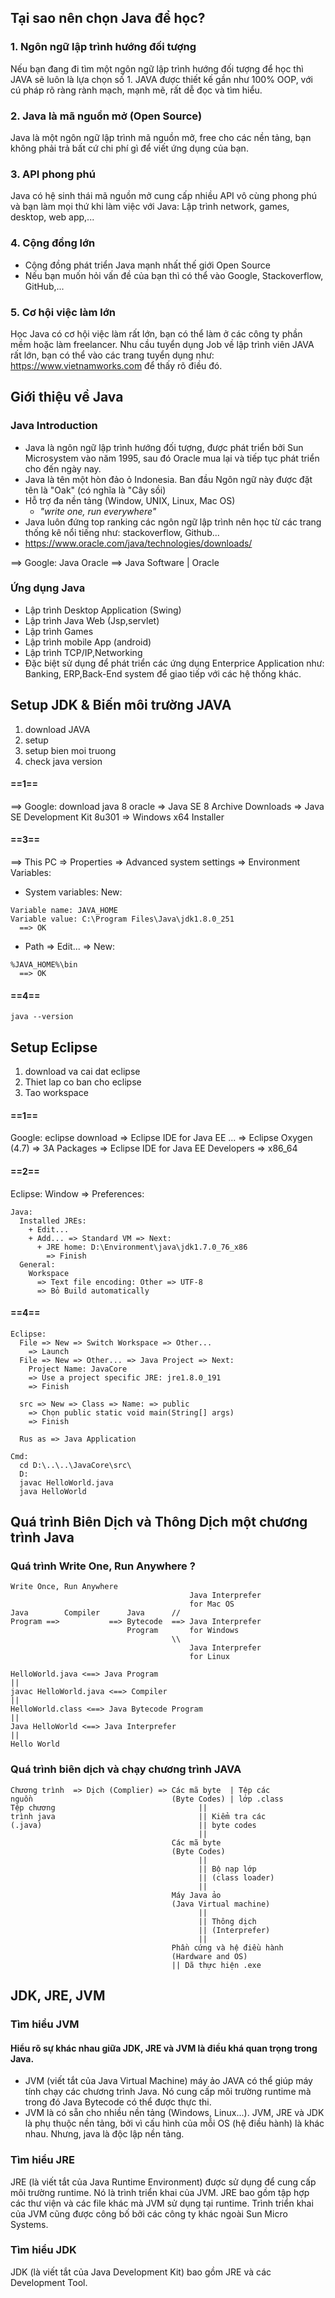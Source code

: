 ## Tại sao nên chọn Java để học?
### 1. Ngôn ngữ lập trình hướng đối tượng
Nếu bạn đang đi tìm một ngôn ngữ lập trình hướng đối tượng để học thì JAVA sẽ luôn là lựa chọn số 1. JAVA được thiết kế gần như 100% OOP, với cú pháp rõ ràng rành mạch, mạnh mẽ, rất dễ đọc và tìm hiểu.
### 2. Java là mã nguồn mở (Open Source)
Java là một ngôn ngữ lập trình mã nguồn mở, free cho các nền tảng, bạn không phải trả bất cứ chi phí gì để viết ứng dụng của bạn.
### 3. API phong phú
Java có hệ sinh thái mã nguồn mở cung cấp nhiều API vô cùng phong phú và bạn làm mọi thứ khi làm việc với Java: Lập trình network, games, desktop, web app,...
### 4. Cộng đồng lớn
- Cộng đồng phát triển Java mạnh nhất thế giới Open Source
- Nếu bạn muốn hỏi vấn đề của bạn thì có thể vào Google, Stackoverflow, GitHub,...
### 5. Cơ hội việc làm lớn
Học Java có cơ hội việc làm rất lớn, bạn có thể làm ở các công ty phần mềm hoặc làm freelancer. Nhu cầu tuyển dụng Job về lập trình viên JAVA rất lớn, bạn có thể vào các trang tuyển dụng như: https://www.vietnamworks.com để thấy rõ điều đó.

## Giới thiệu về Java
### Java Introduction
- Java là ngôn ngữ lập trình hướng đối tượng, được phát triển bởi Sun Microsystem vào năm 1995, sau đó Oracle mua lại và tiếp tục phát triển cho đến ngày nay.
- Java là tên một hòn đảo ỏ Indonesia. Ban đầu Ngôn ngữ này được đặt tên là "Oak" (có nghĩa là "Cây sồi)
- Hỗ trợ đa nền tảng (Window, UNIX, Linux, Mac OS)
  - _"write one, run everywhere"_
- Java luôn đứng top ranking các ngôn ngữ lập trình nên học từ các trang thống kê nổi tiếng như: stackoverflow, Github...
- https://www.oracle.com/java/technologies/downloads/

==> Google: Java Oracle ==> Java Software | Oracle
### Ứng dụng Java
- Lập trình Desktop Application (Swing)
- Lập trình Java Web (Jsp,servlet)
- Lập trình Games
- Lập trình mobile App (android)
- Lập trình TCP/IP,Networking
- Đặc biệt sử dụng để phát triển các ứng dụng Enterprice Application như: Banking, ERP,Back-End system để giao tiếp với các hệ thống khác.

## Setup JDK & Biến môi trường JAVA
1. download JAVA
2. setup
3. setup bien moi truong
4. check java version
#### ==1==
==> Google: download java 8 oracle => Java SE 8 Archive Downloads => Java SE Development Kit 8u301 => Windows x64 Installer
#### ==3==
==> This PC => Properties => Advanced system settings => Environment Variables:
- System variables: New:
```
Variable name: JAVA_HOME
Variable value: C:\Program Files\Java\jdk1.8.0_251
  ==> OK
```
- Path => Edit... => New:
```
%JAVA_HOME%\bin
  ==> OK
```
#### ==4==
```
java --version
```

## Setup Eclipse
1. download va cai dat eclipse
2. Thiet lap co ban cho eclipse
3. Tao workspace
#### ==1==
Google: eclipse download => Eclipse IDE for Java EE ... => Eclipse Oxygen (4.7) => 3A Packages => Eclipse IDE for Java EE Developers => x86_64
#### ==2==
Eclipse: Window => Preferences:
```
Java: 
  Installed JREs:
    + Edit...
    + Add... => Standard VM => Next:
      + JRE home: D:\Environment\java\jdk1.7.0_76_x86 
        => Finish
  General: 
    Workspace 
      => Text file encoding: Other => UTF-8
      => Bỏ Build automatically
```
#### ==4==
```
Eclipse: 
  File => New => Switch Workspace => Other...
    => Launch
  File => New => Other... => Java Project => Next:
    Project Name: JavaCore 
    => Use a project specific JRE: jre1.8.0_191
    => Finish
    
  src => New => Class => Name: => public 
    => Chọn public static void main(String[] args)
    => Finish
    
  Rus as => Java Application
  
Cmd:
  cd D:\..\..\JavaCore\src\
  D:
  javac HelloWorld.java
  java HelloWorld
```

## Quá trình Biên Dịch và Thông Dịch một chương trình Java
### Quá trình Write One, Run Anywhere ?
```
Write Once, Run Anywhere
                                        Java Interprefer
                                        for Mac OS
Java        Compiler      Java      //
Program ==>           ==> Bytecode  ==> Java Interprefer
                          Program       for Windows
                                    \\
                                        Java Interprefer
                                        for Linux
                                          
HelloWorld.java <==> Java Program
||
javac HelloWorld.java <==> Compiler
||
HelloWorld.class <==> Java Bytecode Program
||
Java HelloWorld <==> Java Interprefer
||
Hello World
```
### Quá trình biên dịch và chạy chương trình JAVA
```
Chương trình  => Dịch (Complier) => Các mã byte  | Tệp các
nguồn                               (Byte Codes) | lớp .class 
Tệp chương                                ||
trình java                                || Kiểm tra các
(.java)                                   || byte codes
                                          ||
                                    Các mã byte 
                                    (Byte Codes) 
                                          ||
                                          || Bộ nạp lớp 
                                          || (class loader)
                                          ||      
                                    Máy Java ảo 
                                    (Java Virtual machine)
                                          ||
                                          || Thông dịch
                                          || (Interprefer)
                                          ||
                                    Phần cứng và hệ điều hành
                                    (Hardware and OS)   
                                    || Dã thực hiện .exe
```

## JDK, JRE, JVM
### Tìm hiểu JVM
#### Hiểu rõ sự khác nhau giữa JDK, JRE và JVM là điều khá quan trọng trong Java.
- JVM (viết tắt của Java Virtual Machine) máy ảo JAVA có thể giúp máy tính chạy các chương trình Java. Nó cung cấp môi trường runtime mà trong đó Java Bytecode có thể được thực thi.
- JVM là có sẵn cho nhiều nền tảng (Windows, Linux...). JVM, JRE và JDK là phụ thuộc nền tảng, bởi vì cấu hình của mỗi OS (hệ điều hành) là khác nhau. Nhưng, java là độc lập nền tảng.
### Tìm hiểu JRE
JRE (là viết tắt của Java Runtime Environment) được sử dụng để cung cấp môi trường runtime. Nó là trình triển khai của JVM. JRE bao gồm tập hợp các thư viện và các file khác mà JVM sử dụng tại runtime. Trình triển khai của JVM cũng được công bố bởi các công ty khác ngoài Sun Micro Systems.
### Tìm hiểu JDK
JDK (là viết tắt của Java Development Kit) bao gồm JRE và các Development Tool.